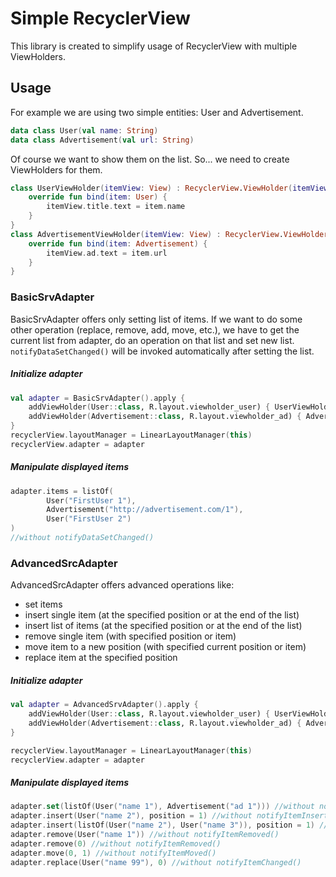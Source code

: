 # Simple RecyclerView
This library is created to simplify usage of RecyclerView with multiple ViewHolders.

## Usage

For example we are using two simple entities: User and Advertisement. 
```kotlin
data class User(val name: String)
data class Advertisement(val url: String)
```

Of course we want to show them on the list. So... we need to create ViewHolders for them.
```kotlin
class UserViewHolder(itemView: View) : RecyclerView.ViewHolder(itemView), SrvViewHolder<User> {
    override fun bind(item: User) {
        itemView.title.text = item.name
    }
}
class AdvertisementViewHolder(itemView: View) : RecyclerView.ViewHolder(itemView), SrvViewHolder<Advertisement> {
    override fun bind(item: Advertisement) {
        itemView.ad.text = item.url
    }
}
```
### BasicSrvAdapter
BasicSrvAdapter offers only setting list of items. If we want to do some other operation (replace, remove, add, move, etc.), we have to get the current list from adapter, do an operation on that list and set new list. `notifyDataSetChanged()` will be invoked automatically after setting the list.

##### Initialize adapter
```kotlin
val adapter = BasicSrvAdapter().apply {
    addViewHolder(User::class, R.layout.viewholder_user) { UserViewHolder(it) }
    addViewHolder(Advertisement::class, R.layout.viewholder_ad) { AdvertisementViewHolder(it) }
}
recyclerView.layoutManager = LinearLayoutManager(this)
recyclerView.adapter = adapter
```

##### Manipulate displayed items
```kotlin
adapter.items = listOf(
        User("FirstUser 1"),
        Advertisement("http://advertisement.com/1"),
        User("FirstUser 2")
)
//without notifyDataSetChanged()
```

### AdvancedSrcAdapter

AdvancedSrcAdapter offers advanced operations like:
- set items
- insert single item (at the specified position or at the end of the list)
- insert list of items (at the specified position or at the end of the list)
- remove single item (with specified position or item)
- move item to a new position (with specified current position or item)
- replace item at the specified position



##### Initialize adapter
```kotlin
val adapter = AdvancedSrvAdapter().apply {
    addViewHolder(User::class, R.layout.viewholder_user) { UserViewHolder(it) }
    addViewHolder(Advertisement::class, R.layout.viewholder_ad) { AdvertisementViewHolder(it) }
}

recyclerView.layoutManager = LinearLayoutManager(this)
recyclerView.adapter = adapter
```

##### Manipulate displayed items
```kotlin
adapter.set(listOf(User("name 1"), Advertisement("ad 1"))) //without notifyDataSetChanged()
adapter.insert(User("name 2"), position = 1) //without notifyItemInserted()
adapter.insert(listOf(User("name 2"), User("name 3")), position = 1) //without notifyItemRangeInserted()
adapter.remove(User("name 1")) //without notifyItemRemoved()
adapter.remove(0) //without notifyItemRemoved()
adapter.move(0, 1) //without notifyItemMoved()
adapter.replace(User("name 99"), 0) //without notifyItemChanged()
```


